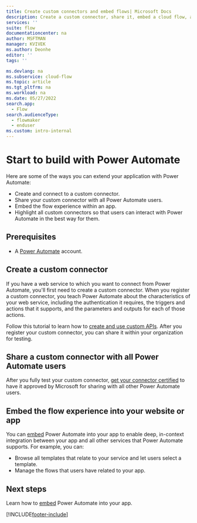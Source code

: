 ```yaml
---
title: Create custom connectors and embed flows| Microsoft Docs
description: Create a custom connector, share it, embed a cloud flow, and do much more.
services: ''
suite: flow
documentationcenter: na
author: MSFTMAN
manager: KVIVEK
ms.author: Deonhe
editor: ''
tags: ''

ms.devlang: na
ms.subservice: cloud-flow
ms.topic: article
ms.tgt_pltfrm: na
ms.workload: na
ms.date: 05/27/2022
search.app: 
  - Flow
search.audienceType: 
  - flowmaker
  - enduser
ms.custom: intro-internal
---
```

# Start to build with Power Automate


Here are some of the ways you can extend your application with Power Automate:

* Create and connect to a custom connector.
* Share your custom connector with all Power Automate users.
* Embed the flow experience within an app.
* Highlight all custom connectors so that users can interact with Power Automate in the best way for them.

## Prerequisites

* A [Power Automate](https://flow.microsoft.com) account.

## Create a custom connector

If you have a web service to which you want to connect from Power Automate, you'll first need to create a custom connector. When you register a custom connector, you teach Power Automate about the characteristics of your web service, including the authentication it requires, the triggers and actions that it supports, and the parameters and outputs for each of those actions.

Follow this tutorial to learn how to [create and use custom APIs](/power-apps/developer/data-platform/custom-api). After you register your custom connector, you can share it within your organization for testing.

## Share a custom connector with all Power Automate users

After you fully test your custom connector, [get your connector certified](/connectors/custom-connectors/submit-certification) to have it approved by Microsoft for sharing with all other Power Automate users.

## Embed the flow experience into your website or app

You can [embed](developer/embed-flow-dev.md) Power Automate into your app to enable deep, in-context integration between your app and all other services that Power Automate supports. For example, you can:

* Browse all templates that relate to your service and let users select a template.
* Manage the flows that users have related to your app.

## Next steps

Learn how to [embed](developer/embed-flow-dev.md) Power Automate into your app.


[!INCLUDE[footer-include](includes/footer-banner.md)]